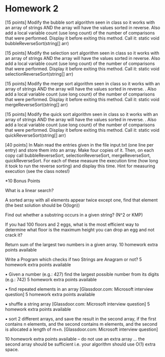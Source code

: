 # Homework 2

[15 points] Modify the bubble sort algorithm seen in class so it works with an array of strings AND the array will have the values sorted in reverse. Also add a local variable count (use long count) of the number of comparisons that were performed. Display it before exiting this method.   Call it:  static void bubbleReverseSort(string[] arr)

[15 points] Modify the selection sort algorithm seen in class so it works with an array of strings AND the array will have the values sorted in reverse. Also add a local variable count (use long count) of the number of comparisons that were performed. Display it before exiting this method.   Call it:  static void selectionReverseSort(string[] arr)

[15 points] Modify the merge sort algorithm seen in class so it works with an array of strings AND the array will have the values sorted in reverse. . Also add a local variable count (use long count) of the number of comparisons that were performed. Display it before exiting this method.   Call it:  static void mergeReverseSort(string[] arr)

[15 points] Modify the quick sort algorithm seen in class so it works with an array of strings AND the array will have the values sorted in reverse. . Also add a local variable count (use long count) of the number of comparisons that were performed. Display it before exiting this method.    Call it:  static void quickReverseSort(string[] arr)

[40 points] In Main read the entries given in the file input.txt (one line per entry) and store them into an array. Make four copies of it. Then, on each copy call bubbleReverseSort, selectionReverseSort, mergeReverseSort, quickReverseSort. For each of these measure the execution time (how long it took to run the reverse sorting) and display this time. Hint for measuring execution (see the class notes!)

*10 Bonus Points

What is a linear search?

A sorted array with all elements appear twice except one, find that element (the best solution
should be O(logn))

Find out whether a substring occurs in a given string? (N^2 or KMP)

If you had 100 floors and 2 eggs, what is the most efficient way to determine what floor is the
maximum height you can drop an egg and not crack it?

Return sum of the largest two numbers in a given array. 10 homework extra points available

Write a Program which checks if two Strings are Anagram or not? 5 homework extra points available

▪ Given a number (e.g.: 427) find the largest possible number from its digits (e.g.: 742) 5 homework extra points available

▪ find repeated elements in an array [Glassdoor.com: Microsoft interview question] 5 homework extra points available

▪ shuffle a string array [Glassdoor.com: Microsoft interview question] 5 homework extra points available

▪ sort 2 different arrays, and save the result in the second array, if the first contains n elements, and the second contains m elements, and the second is allocated a length of m+n. [Glassdoor.com: Microsoft interview question]

10 homework extra points available –
do not use an extra array ... the second array should be sufficient
i.e. your algorithm should use O(1) extra space.